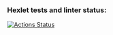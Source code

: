 ### Hexlet tests and linter status:
[![Actions Status](https://github.com/blednovski/frontend-project-lvl2/workflows/hexlet-check/badge.svg)](https://github.com/blednovski/frontend-project-lvl2/actions)